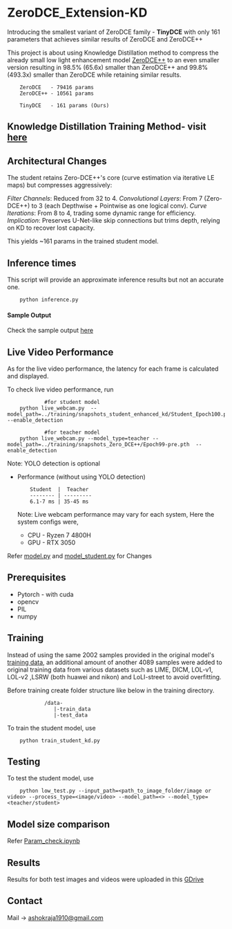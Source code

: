 
# ZeroDCE_Extension-KD

Introducing the smallest variant of ZeroDCE family - **TinyDCE** with only 161 parameters that achieves similar results of ZeroDCE and ZeroDCE++

This project is about using Knowledge Distillation method to compress the already small low light enhancement model [ZeroDCE++](https://github.com/Li-Chongyi/Zero-DCE_extension.git) to an even smaller version resulting in 98.5% (65.6x) smaller than ZeroDCE++ and 99.8% (493.3x) smaller than ZeroDCE while retaining similar results.

        ZeroDCE   - 79416 params
        ZeroDCE++ - 10561 params

        TinyDCE   - 161 params (Ours)

## Knowledge Distillation Training Method- visit [here](https://github.com/Ashok-19/TinyDCE/blob/bbd0cb20cf0a780499f56cc79b709ebac495b40e/sample_output.txt)

## Architectural Changes
The student retains Zero-DCE++'s core (curve estimation via iterative LE maps) but compresses aggressively:

_Filter Channels_: Reduced from 32 to 4.
_Convolutional Layers_: From 7 (Zero-DCE++) to 3 (each Depthwise + Pointwise as one logical conv).
_Curve Iterations_: From 8 to 4, trading some dynamic range for efficiency.
_Implication_: Preserves U-Net-like skip connections but trims depth, relying on KD to recover lost capacity.

This yields ~161 params in the trained student model.



## Inference times

This script will provide an approximate inference results but not an accurate one.

        python inference.py 

#### Sample Output

Check the sample output [here](https://github.com/Ashok-19/TinyDCE/blob/bbd0cb20cf0a780499f56cc79b709ebac495b40e/sample_output.txt)

## Live Video Performance

As for the live video performance, the latency for each frame is calculated and displayed.

To check live video performance, run

                #for student model
        python live_webcam.py  --model_path=../training/snapshots_student_enhanced_kd/Student_Epoch100.pth  --enable_detection

                #for teacher model
        python live_webcam.py --model_type=teacher --model_path=../training/snapshots_Zero_DCE++/Epoch99-pre.pth  --enable_detection

Note: YOLO detection is optional

* Performance (without using YOLO detection)
  
          Student  |  Teacher
          -------- | ---------
          6.1-7 ms | 35-45 ms

  Note: Live webcam performance may vary for each system, Here the system configs were,
  * CPU - Ryzen 7 4800H
  * GPU - RTX 3050
          

Refer [model.py](https://github.com/Ashok-19/TinyDCE/blob/c6e33399ecc731c8d72d6760062a3ca86d126113/models/model.py) and [model_student.py](https://github.com/Ashok-19/TinyDCE/blob/c6e33399ecc731c8d72d6760062a3ca86d126113/models/model_student.py) for Changes

## Prerequisites

* Pytorch - with cuda 
* opencv
* PIL
* numpy

## Training

Instead of using the same 2002 samples provided in the original model's [training data](https://github.com/Li-Chongyi/Zero-DCE_extension/tree/09f202b690f82da939b8e6ec8535960ae97ad8bd/Zero-DCE%2B%2B/data), an additional amount of another 4089 samples were added to original training data from various datasets such as LIME, DICM, LOL-v1, LOL-v2 ,LSRW (both huawei and nikon) and LoLI-street to avoid overfitting.


Before training create folder structure like below in the training directory.

                /data-
                   |-train_data
                   |-test_data


To train the student model, use

        python train_student_kd.py


## Testing

To test the student model, use

        python low_test.py --input_path=<path_to_image_folder/image or video> --process_type=<image/video> --model_path=<> --model_type=<teacher/student>


## Model size comparison

Refer [Param_check.ipynb]()

## Results

Results for both test images and videos were uploaded in this [GDrive]()


## Contact

Mail -> ashokraja1910@gmail.com

